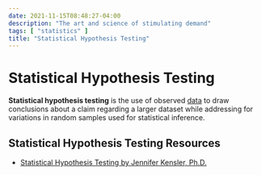 ```yaml
---
date: 2021-11-15T08:48:27-04:00
description: "The art and science of stimulating demand"
tags: [ "statistics" ]
title: "Statistical Hypothesis Testing"
---
```


# Statistical Hypothesis Testing

**Statistical hypothesis testing** is the use of observed [data](data.md) to draw conclusions about a claim regarding a larger dataset while addressing for variations in random samples used for statistical inference.

## Statistical Hypothesis Testing Resources

* [Statistical Hypothesis Testing by Jennifer Kensler, Ph.D.](https://www.afit.edu/stat/statcoe_files/Statistical%20Hypothesis%20Testing.pdf)
